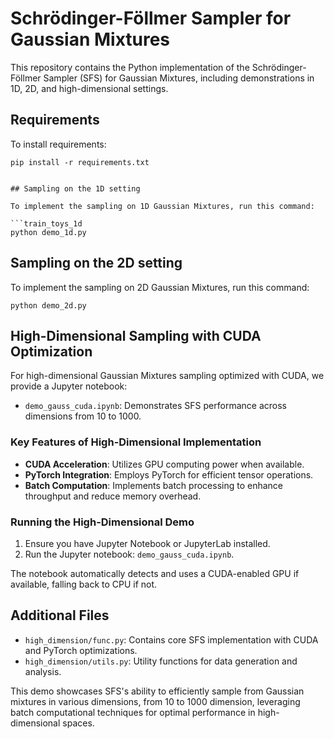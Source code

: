 # Schrödinger-Föllmer Sampler for Gaussian Mixtures

This repository contains the Python implementation of the Schrödinger-Föllmer Sampler (SFS) for Gaussian Mixtures, including demonstrations in 1D, 2D, and high-dimensional settings.

## Requirements

To install requirements:

```setup
pip install -r requirements.txt


## Sampling on the 1D setting

To implement the sampling on 1D Gaussian Mixtures, run this command:

```train_toys_1d
python demo_1d.py
```

## Sampling on the 2D setting

To implement the sampling on 2D Gaussian Mixtures, run this command:

```train_toys_2d
python demo_2d.py
```

## High-Dimensional Sampling with CUDA Optimization

For high-dimensional Gaussian Mixtures sampling optimized with CUDA, we provide a Jupyter notebook:

- `demo_gauss_cuda.ipynb`: Demonstrates SFS performance across dimensions from 10 to 1000.

### Key Features of High-Dimensional Implementation

- **CUDA Acceleration**: Utilizes GPU computing power when available.
- **PyTorch Integration**: Employs PyTorch for efficient tensor operations.
- **Batch Computation**: Implements batch processing to enhance throughput and reduce memory overhead.

### Running the High-Dimensional Demo

1. Ensure you have Jupyter Notebook or JupyterLab installed.
2. Run the Jupyter notebook: `demo_gauss_cuda.ipynb`.
   
The notebook automatically detects and uses a CUDA-enabled GPU if available, falling back to CPU if not.

## Additional Files

- `high_dimension/func.py`: Contains core SFS implementation with CUDA and PyTorch optimizations.
- `high_dimension/utils.py`: Utility functions for data generation and analysis.

This demo showcases SFS's ability to efficiently sample from Gaussian mixtures in various dimensions, from 10 to 1000 dimension, leveraging batch computational techniques for optimal performance in high-dimensional spaces.
